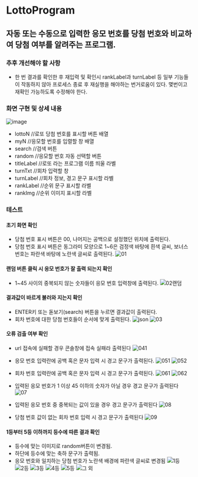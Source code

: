 # LottoProgram
## 자동 또는 수동으로 입력한 응모 번호를 당첨 번호와 비교하여 당첨 여부를 알려주는 프로그램.

### 추후 개선해야 할 사항
- 한 번 결과를 확인한 후 재입력 및 확인시 rankLabel과 turnLabel 등 일부 기능들이 작동하지 않아 프로세스 종료 후 재실행을 해야하는 번거로움이 있다. 몇번이고 재확인 가능하도록 수정해야 한다.

### 화면 구현 및 상세 내용
![image](https://user-images.githubusercontent.com/59382990/83207589-8199f500-a18e-11ea-9180-82b3a10d0cdf.png)
- lottoN  //로또 당첨 번호를 표시할 버튼 배열  
- myN  //응모할 번호를 입렬할 창 배열  
- search  //검색 버튼
- random  //응모할 번호 자동 선택할 버튼
- titleLabel  //로또 라는 프로그램 이름 띄울 라벨
- turnTxt  //회차 입력할 창
- turnLabel  //회차 정보, 경고 문구 표시할 라벨
- rankLabel  //순위 문구 표시할 라벨
- rankImg  //순위 이미지 표시할 라벨

### 테스트

####	초기 화면 확인
-	당첨 번호 표시 버튼은 00, 나머지는 공백으로 설정했던 위치에 출력된다.
- 당첨 번호 표시 버튼은 동그라미 모양으로 1~6은 검정색 바탕에 흰색 글씨, 보너스 번호는 파란색 바탕에 노란색 글씨로 출력된다.
![01](https://user-images.githubusercontent.com/59382990/83210289-6ed6ee80-a195-11ea-8ab2-8eba92c24411.png)

####	랜덤 버튼 클릭 시 응모 번호가 잘 출력 되는지 확인
-	1~45 사이의 중복되지 않는 숫자들이 응모 번호 입력창에 출력된다.
![02랜덤](https://user-images.githubusercontent.com/59382990/83210304-77c7c000-a195-11ea-8694-ce1ae931c395.png)

####	결과값이 바르게 불러와 지는지 확인
-	ENTER키 또는 돋보기(search) 버튼을 누르면 결과값이 출력된다.
-	회차 번호에 대한 당첨 번호들이 순서에 맞게 출력된다. 
![json](https://user-images.githubusercontent.com/59382990/83210499-fc1a4300-a195-11ea-9bf7-9f019b7e4f70.png)
![03](https://user-images.githubusercontent.com/59382990/83210514-05a3ab00-a196-11ea-8eaf-e6ba3487d4ac.png)

#### 오류 검출 여부 확인
- url 접속에 실패할 경우 콘솔창에 접속 실패라 출력된다
![041](https://user-images.githubusercontent.com/59382990/83210541-1e13c580-a196-11ea-9b47-ee767f45702e.png)

- 응모 번호 입력란에 공백 혹은 문자 입력 시 경고 문구가 출력된다.
![051](https://user-images.githubusercontent.com/59382990/83210575-3388ef80-a196-11ea-824a-d5076a26c012.png)
![052](https://user-images.githubusercontent.com/59382990/83210571-31bf2c00-a196-11ea-88eb-578f247bb853.png)

-	회차 번호 입력란에 공백 혹은 문자 입력 시 경고 문구가 출력된다.
![061](https://user-images.githubusercontent.com/59382990/83210588-3b489400-a196-11ea-8736-9d8060878322.png)
![062](https://user-images.githubusercontent.com/59382990/83210590-3c79c100-a196-11ea-9af2-6bdd2d331332.png)

-	입력된 응모 번호가 1 이상 45 이하의 숫자가 아닐 경우 경고 문구가 출력된다
![07](https://user-images.githubusercontent.com/59382990/83210600-426fa200-a196-11ea-976a-b19c38aa90e2.png)

-	입력된 응모 번호 중 중복되는 값이 있을 경우 경고 문구가 출력된다
![08](https://user-images.githubusercontent.com/59382990/83210605-456a9280-a196-11ea-8aa2-e685edce27c3.png)

-	당첨 번호 값이 없는 회차 번호 입력 시 경고 문구가 출력된다
![09](https://user-images.githubusercontent.com/59382990/83210615-4bf90a00-a196-11ea-8294-90f2d8d41eb2.png)

#### 	1등부터 5등 이하까지 등수에 따른 결과 확인
-	등수에 맞는 이미지로 random버튼이 변경됨. 
-	하단에 등수에 맞는 축하 문구가 출력됨.
-	응모 번호와 일치하는 당첨 번호가 노란색 배경에 파란색 글씨로 변경됨 
![1등](https://user-images.githubusercontent.com/59382990/83210336-8d3cea00-a195-11ea-8925-d22fc8ade5c7.png)
![2등](https://user-images.githubusercontent.com/59382990/83210338-8e6e1700-a195-11ea-9f46-942c42693703.png)
![3등](https://user-images.githubusercontent.com/59382990/83210340-8f9f4400-a195-11ea-940a-be4a2bee7c14.png)
![4등](https://user-images.githubusercontent.com/59382990/83210342-90d07100-a195-11ea-9017-0c63f1bdb221.png)
![5등](https://user-images.githubusercontent.com/59382990/83210346-929a3480-a195-11ea-8f18-4bfa5da78c11.png)
![그 외](https://user-images.githubusercontent.com/59382990/83210431-cd9c6800-a195-11ea-8c2e-470dd2b76527.png)

